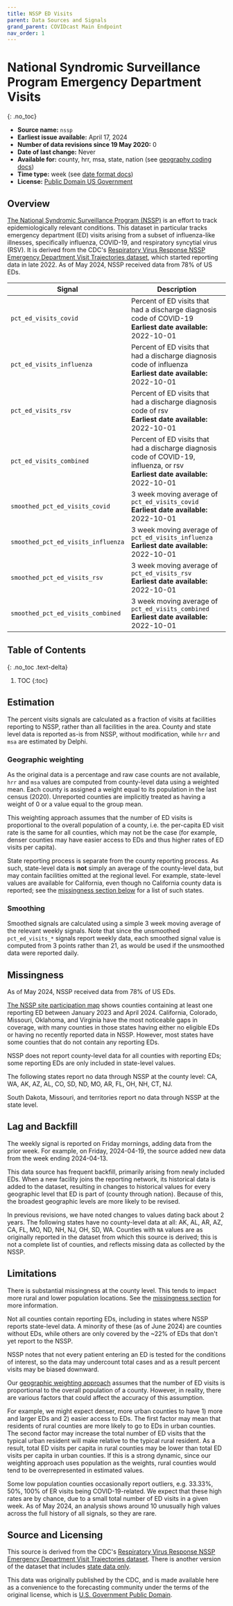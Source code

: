 ```yaml
---
title: NSSP ED Visits
parent: Data Sources and Signals
grand_parent: COVIDcast Main Endpoint
nav_order: 1
---
```

# National Syndromic Surveillance Program Emergency Department Visits
{: .no_toc}

* **Source name:** `nssp`
* **Earliest issue available:** April 17, 2024
* **Number of data revisions since 19 May 2020:** 0
* **Date of last change:** Never
* **Available for:** county, hrr, msa, state, nation (see [geography coding docs](../covidcast_geography.md))
* **Time type:** week (see [date format docs](../covidcast_times.md))
* **License:** [Public Domain US Government](https://www.usa.gov/government-works)

## Overview

[The National Syndromic Surveillance Program (NSSP)](https://www.cdc.gov/nssp/php/about/index.html) is an effort to track epidemiologically relevant conditions.
This dataset in particular tracks emergency department (ED) visits arising from a subset of influenza-like illnesses, specifically influenza, COVID-19, and respiratory syncytial virus (RSV).
It is derived from the CDC's [Respiratory Virus Response NSSP Emergency Department Visit Trajectories dataset](https://data.cdc.gov/Public-Health-Surveillance/2023-Respiratory-Virus-Response-NSSP-Emergency-Dep/rdmq-nq56/about_data), which started reporting data in late 2022.
As of May 2024, NSSP received data from 78% of US EDs.

| Signal                          | Description                                                                                                                          |
|---------------------------------|--------------------------------------------------------------------------------------------------------------------------------------|
| `pct_ed_visits_covid`              | Percent of ED visits that had a discharge diagnosis code of COVID-19 <br/> **Earliest date available:** 2022-10-01                      |
| `pct_ed_visits_influenza`          | Percent of ED visits that had a discharge diagnosis code of influenza  <br/> **Earliest date available:** 2022-10-01                 |
| `pct_ed_visits_rsv`                | Percent of ED visits that had a discharge diagnosis code of rsv  <br/> **Earliest date available:** 2022-10-01                       |
| `pct_ed_visits_combined`           | Percent of ED visits that had a discharge diagnosis code of COVID-19, influenza, or rsv   <br/> **Earliest date available:** 2022-10-01 |
| `smoothed_pct_ed_visits_covid`     | 3 week moving average of `pct_ed_visits_covid`  <br/> **Earliest date available:** 2022-10-01                                           |
| `smoothed_pct_ed_visits_influenza` | 3 week moving average of `pct_ed_visits_influenza`   <br/> **Earliest date available:** 2022-10-01                                      |
| `smoothed_pct_ed_visits_rsv`       | 3 week moving average of `pct_ed_visits_rsv`   <br/> **Earliest date available:** 2022-10-01                                            |
| `smoothed_pct_ed_visits_combined`  | 3 week moving average of `pct_ed_visits_combined`   <br/> **Earliest date available:** 2022-10-01                                       |

## Table of Contents
{: .no_toc .text-delta}

1. TOC
{:toc}

## Estimation

The percent visits signals are calculated as a fraction of visits at facilities reporting to NSSP, rather than all facilities in the area.
County and state level data is reported as-is from NSSP, without modification, while `hrr` and `msa` are estimated by Delphi.

### Geographic weighting
As the original data is a percentage and raw case counts are not available, `hrr` and `msa` values are computed from county-level data using a weighted mean. Each county is assigned a weight equal to its population in the last census (2020). Unreported counties are implicitly treated as having a weight of 0 or a value equal to the group mean.

This weighting approach assumes that the number of ED visits is proportional to the overall population of a county, i.e. the per-capita ED visit rate is the same for all counties, which may not be the case (for example, denser counties may have easier access to EDs and thus higher rates of ED visits per capita).

State reporting process is separate from the county reporting process. As such, state-level data is **not** simply an average of the county-level data, but may contain facilities omitted at the regional level. For example, state-level values are available for California, even though no California county data is reported; see the [missingness section below](#missingness) for a list of such states.

### Smoothing

Smoothed signals are calculated using a simple 3 week moving average of the relevant weekly signals. Note that since the unsmoothed `pct_ed_visits_*` signals report weekly data, each smoothed signal value is computed from 3 points rather than 21, as would be used if the unsmoothed data were reported daily.


## Missingness

As of May 2024, NSSP received data from 78% of US EDs.

[The NSSP site participation map](https://www.cdc.gov/nssp/media/images/2024/04/Participation-with-date.png) shows counties containing at least one reporting ED between January 2023 and April 2024.
California, Colorado, Missouri, Oklahoma, and Virginia have the most noticeable gaps in coverage, with many counties in those states having either no eligible EDs or having no recently reported data in NSSP. However, most states have some counties that do not contain any reporting EDs.

NSSP does not report county-level data for all counties with reporting EDs; some reporting EDs are only included in state-level values.

The following states report no data through NSSP at the county level: CA, WA, AK, AZ, AL, CO, SD, ND, MO, AR, FL, OH, NH, CT, NJ.

South Dakota, Missouri, and territories report no data through NSSP at the state level.


## Lag and Backfill

The weekly signal is reported on Friday mornings, adding data from the prior week.
For example, on Friday, 2024-04-19, the source added new data from the week ending 2024-04-13.

This data source has frequent backfill, primarily arising from newly included EDs. When a new facility joins the reporting network, its historical data is added to the dataset, resulting in changes to historical values for every geographic level that ED is part of (county through nation). Because of this, the broadest geographic levels are more likely to be revised.

In previous revisions, we have noted changes to values dating back about 2 years.
The following states have no county-level data at all: AK, AL, AR, AZ, CA, FL, MO, ND, NH, NJ, OH, SD, WA.
Counties with `NA` values are as originally reported in the dataset from which this source is derived; this is not a complete list of counties, and reflects missing data as collected by the NSSP.


## Limitations

There is substantial missingness at the county level. This tends to impact more rural and lower population locations. See the [missingness section](#missingness) for more information.

Not all counties contain reporting EDs, including in states where NSSP reports state-level data.
A minority of these (as of June 2024) are counties without EDs, while others are only covered by the ~22% of EDs that don't yet report to the NSSP.

NSSP notes that not every patient entering an ED is tested for the conditions of interest, so the data may undercount total cases and as a result percent visits may be biased downward.

Our [geographic weighting approach](#geographic-weighting) assumes that the number of ED visits is proportional to the overall population of a county. However, in reality, there are various factors that could affect the accuracy of this assumption.

For example, we might expect denser, more urban counties to have 1) more and larger EDs and 2) easier access to EDs. The first factor may mean that residents of rural counties are more likely to go to EDs in urban counties. The second factor may increase the total number of ED visits that the typical urban resident will make relative to the typical rural resident.
As a result, total ED visits per capita in rural counties may be lower than total ED visits per capita in urban counties. If this is a strong dynamic, since our weighting approach uses population as the weights, rural counties would tend to be overrepresented in estimated values.

Some low population counties occasionally report outliers, e.g. 33.33%, 50%, 100% of ER visits being COVID-19-related. We expect that these high rates are by chance, due to a small total number of ED visits in a given week. As of May 2024, an analysis shows around 10 unusually high values across the full history of all signals, so they are rare.


## Source and Licensing

This source is derived from the CDC's [Respiratory Virus Response NSSP Emergency Department Visit Trajectories dataset](https://data.cdc.gov/Public-Health-Surveillance/2023-Respiratory-Virus-Response-NSSP-Emergency-Dep/rdmq-nq56/about_data).
There is another version of the dataset that includes [state data only](https://data.cdc.gov/Public-Health-Surveillance/2023-Respiratory-Virus-Response-NSSP-Emergency-Dep/7mra-9cq9/about_data).

This data was originally published by the CDC, and is made available here as a convenience to the forecasting community under the terms of the original license, which is [U.S. Government Public Domain](https://www.usa.gov/government-copyright).
